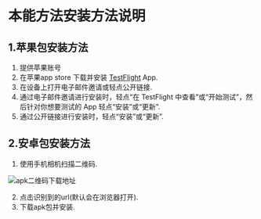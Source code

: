 # 本能方法安装方法说明
## 1.苹果包安装方法
1. 提供苹果账号
2. 在苹果app store 下载并安装 [TestFlight](https://apps.apple.com/cn/app/testflight/id899247664?platform=iphone) App.
3. 在设备上打开电子邮件邀请或轻点公开链接.
4. 通过电子邮件邀请进行安装时，轻点“在 TestFlight 中查看”或“开始测试”，然后针对你想要测试的 App 轻点“安装”或“更新”.
5. 通过公开链接进行安装时，轻点“安装”或“更新”.
## 2.安卓包安装方法
1. 使用手机相机扫描二维码.

![apk二维码下载地址](https://instinctmethod-public.oss-cn-hangzhou.aliyuncs.com/release/app_download.jpg)

2. 点击识别到的url(默认会在浏览器打开).
2. 下载apk包并安装.
